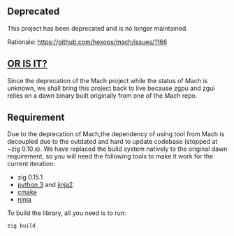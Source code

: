 ## Deprecated

This project has been deprecated and is no longer maintained.

Rationale: https://github.com/hexops/mach/issues/1166

## [OR IS IT?](https://www.youtube.com/watch?v=TN25ghkfgQA)

Since the deprecation of the Mach project while the status of Mach is unknown, we shall bring this project back to live because zgpu and zgui relies on a dawn binary built originally from one of the Mach repo.

## Requirement
Due to the deprecation of Mach,the dependency of using tool from Mach is decoupled due to the outdated and hard to update codebase (stopped at ~zig 0.10.x). We have replaced the build system natively to the original dawn requirement, so you will need the following tools to make it work for the current iteration:

- zig 0.15.1
- [python 3](https://www.python.org/) and [jinja2](https://stackoverflow.com/a/18983050/20840262)
- [cmake](https://cmake.org/)
- [ninja](https://ninja-build.org/)

To build the library, all you need is to run:

```
zig build
```